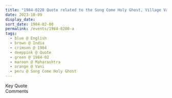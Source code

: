 ```yaml
---
title: "1984-0220 Quote related to the Song Come Holy Ghost, Village Vani (near, 46 kms N of Nasik), Maharashtra, India"
date: 2023-10-09
display_date: 
sort_date: 1984-02-00
permalink: /events/1984-0200-a
tags:
  - blue @ English
  - brown @ India
  - crimson @ 1984
  - deeppink @ Quote
  - green @ 1984-02
  - maroon @ Maharashtra
  - orange @ Vani
  - peru @ Song Come Holy Ghost
---
```


<wave-list>
  <list-title color="green" width="75">Key Quote</list-title>
  <list-item color="BlanchedAlmond"  width="200"></list-item>
  <list-item color="Lavender"></list-item>
  <list-item color="BlanchedAlmond"></list-item>
</wave-list>

<br>

<wave-list>
  <list-title color="green" width="75">Comments</list-title>
  <list-item color="BlanchedAlmond"  width="200"></list-item>
  <list-item color="Lavender"></list-item>
  <list-item color="BlanchedAlmond"></list-item>
</wave-list>